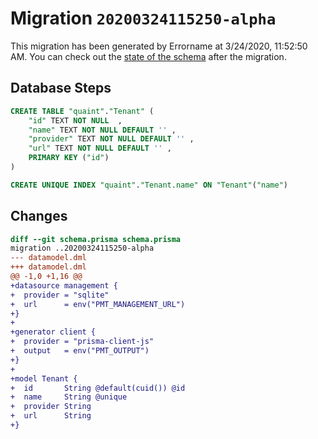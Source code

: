 # Migration `20200324115250-alpha`

This migration has been generated by Errorname at 3/24/2020, 11:52:50 AM.
You can check out the [state of the schema](./schema.prisma) after the migration.

## Database Steps

```sql
CREATE TABLE "quaint"."Tenant" (
    "id" TEXT NOT NULL  ,
    "name" TEXT NOT NULL DEFAULT '' ,
    "provider" TEXT NOT NULL DEFAULT '' ,
    "url" TEXT NOT NULL DEFAULT '' ,
    PRIMARY KEY ("id")
) 

CREATE UNIQUE INDEX "quaint"."Tenant.name" ON "Tenant"("name")
```

## Changes

```diff
diff --git schema.prisma schema.prisma
migration ..20200324115250-alpha
--- datamodel.dml
+++ datamodel.dml
@@ -1,0 +1,16 @@
+datasource management {
+  provider = "sqlite"
+  url      = env("PMT_MANAGEMENT_URL")
+}
+
+generator client {
+  provider = "prisma-client-js"
+  output   = env("PMT_OUTPUT")
+}
+
+model Tenant {
+  id       String @default(cuid()) @id
+  name     String @unique
+  provider String
+  url      String
+}
```


